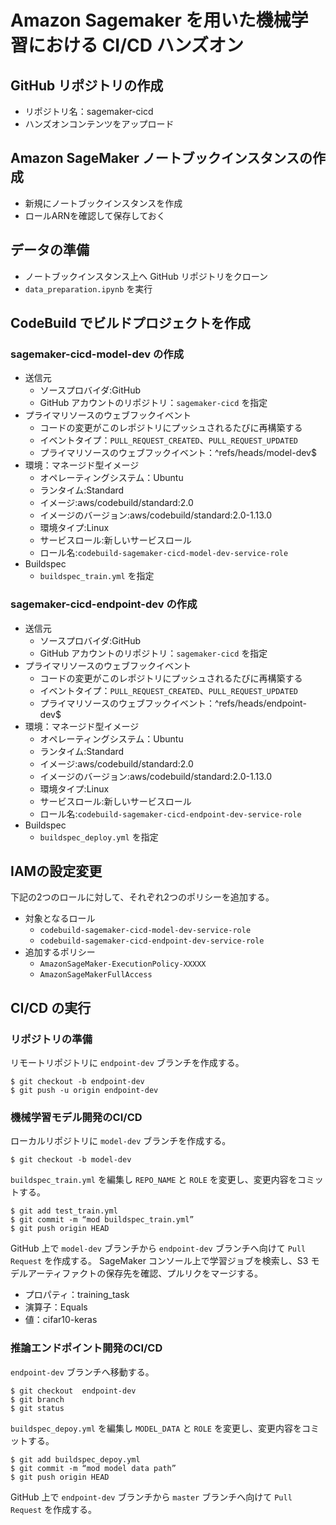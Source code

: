 # Amazon Sagemaker を用いた機械学習における CI/CD ハンズオン

## GitHub リポジトリの作成
- リポジトリ名：sagemaker-cicd
- ハンズオンコンテンツをアップロード

## Amazon SageMaker ノートブックインスタンスの作成
- 新規にノートブックインスタンスを作成
- ロールARNを確認して保存しておく

## データの準備
- ノートブックインスタンス上へ GitHub リポジトリをクローン
- `data_preparation.ipynb` を実行

## CodeBuild でビルドプロジェクトを作成
### sagemaker-cicd-model-dev の作成
- 送信元
  - ソースプロバイダ:GitHub
  - GitHub アカウントのリポジトリ：`sagemaker-cicd` を指定
- プライマリソースのウェブフックイベント
  - コードの変更がこのレポジトリにプッシュされるたびに再構築する
  - イベントタイプ：`PULL_REQUEST_CREATED`、`PULL_REQUEST_UPDATED`
  - プライマリソースのウェブフックイベント：^refs/heads/model-dev$
- 環境：マネージド型イメージ
  - オペレーティングシステム：Ubuntu
  - ランタイム:Standard
  - イメージ:aws/codebuild/standard:2.0
  - イメージのバージョン:aws/codebuild/standard:2.0-1.13.0
  - 環境タイプ:Linux
  - サービスロール:新しいサービスロール
  - ロール名:`codebuild-sagemaker-cicd-model-dev-service-role`
- Buildspec
  - `buildspec_train.yml` を指定

### sagemaker-cicd-endpoint-dev の作成
- 送信元
  - ソースプロバイダ:GitHub
  - GitHub アカウントのリポジトリ：`sagemaker-cicd` を指定
- プライマリソースのウェブフックイベント
  - コードの変更がこのレポジトリにプッシュされるたびに再構築する
  - イベントタイプ：`PULL_REQUEST_CREATED`、`PULL_REQUEST_UPDATED`
  - プライマリソースのウェブフックイベント：^refs/heads/endpoint-dev$
- 環境：マネージド型イメージ
  - オペレーティングシステム：Ubuntu
  - ランタイム:Standard
  - イメージ:aws/codebuild/standard:2.0
  - イメージのバージョン:aws/codebuild/standard:2.0-1.13.0
  - 環境タイプ:Linux
  - サービスロール:新しいサービスロール
  - ロール名:`codebuild-sagemaker-cicd-endpoint-dev-service-role`
- Buildspec
  - `buildspec_deploy.yml` を指定
  
## IAMの設定変更
下記の2つのロールに対して、それぞれ2つのポリシーを追加する。
- 対象となるロール
  - `codebuild-sagemaker-cicd-model-dev-service-role`
  - `codebuild-sagemaker-cicd-endpoint-dev-service-role`
- 追加するポリシー
  - `AmazonSageMaker-ExecutionPolicy-XXXXX`
  - `AmazonSageMakerFullAccess`
    
## CI/CD の実行
### リポジトリの準備
リモートリポジトリに `endpoint-dev` ブランチを作成する。
```
$ git checkout -b endpoint-dev
$ git push -u origin endpoint-dev
```
### 機械学習モデル開発のCI/CD
ローカルリポジトリに `model-dev` ブランチを作成する。
```
$ git checkout -b model-dev
```
`buildspec_train.yml` を編集し `REPO_NAME` と `ROLE` を変更し、変更内容をコミットする。
```
$ git add test_train.yml
$ git commit -m “mod buildspec_train.yml”
$ git push origin HEAD
```
GitHub 上で `model-dev` ブランチから `endpoint-dev` ブランチへ向けて `Pull Request` を作成する。
SageMaker コンソール上で学習ジョブを検索し、S3 モデルアーティファクトの保存先を確認、プルリクをマージする。
- プロパティ：training_task
- 演算子：Equals
- 値：cifar10-keras

### 推論エンドポイント開発のCI/CD
`endpoint-dev` ブランチへ移動する。
```
$ git checkout  endpoint-dev
$ git branch
$ git status
```
`buildspec_depoy.yml` を編集し `MODEL_DATA` と `ROLE` を変更し、変更内容をコミットする。
```
$ git add buildspec_depoy.yml
$ git commit -m “mod model data path”
$ git push origin HEAD
```
GitHub 上で `endpoint-dev` ブランチから `master` ブランチへ向けて `Pull Request` を作成する。

